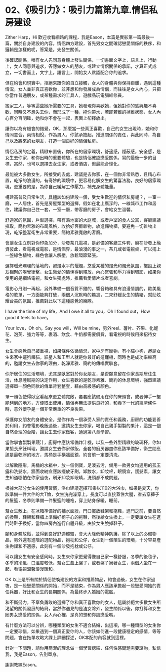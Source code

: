 # 02、《吸引力》：吸引力篇第九章.情侣私房建设

Zither Harp，Hi 歡迎收看網路的課程，我是Eason，本篇是實影第一篇最後一篇，關於自身建設的內容，情侶四方建設，首先男女之間確認戀愛關係的秩序，和邏輯是怎樣的呢，答案是，先發生關係。

後確認關係，唯有女人先同意身體上發生關係，一切書面文字上，語言上，行動上，女人同意與追求，答應做女人的朋友，或建立情侶關係的承諾，才算正式成立，一切書面上，文字上，語言上，開始女人默認配合你的追求。

但在約會和現實中，拒絕來跟你的自立接觸，女人的身體與你保持距離，遇到這種情況，女人並非真正喜歡你，並非想和你發展成為情侶，而往往是女人內心，只把你當作普通朋友，或某種需求的工具人，遊戲品玩電腦維修員。

搬家工人，等等這些她所需要的工具，她發現你喜歡她，但她對你的感興趣不喜歡，同時又不想失去你，而形成了一種，拖你帶水，若即若離的掉離狀態，女人內心百分百明確，她和你不會在一起，表面上卻釋放出。

讓你以為有機會的錯覺，OK，那麼當一些真正喜歡，自己的女生出現時，她和你情同意合，兩情相悅，作為男人，你該承擔起，推進關係的責任，與此同時，為自己以及將來的女朋友，打造一個良好的情侶私房。

情侶私房的定義，精緻布置後，你所在的居家環境，舒適感，隱蔽感，安全感，是女生去你家，和你出時的重要體驗，也是情侶確認戀愛關係，寫的最後一步的目標，當然，也可以選擇去女生家，或者酒店，但最能合理化。

最能被大多數女生，所接受的去處，建議是去你家，在一個你非常熟悉，且精心布置，乾淨的浪漫的，有奇妙的環境中，更容易化解女生的驚喜法務，良好的居家環境，更重要的是，為你自己緩解工作壓力，補充身體能量。

構建高普及日常生活，具體該如何建設一個，受女生歡迎的情侶私房呢？，一室一廳，一人居住，首先是房屋類型的選擇，假如在北上廣深的，一線城市工作和居住，建議你自己住一套，一室一廳，帶客廳的房子，會給女生溫馨。

舒適家的氛圍，戶型選擇，帶有落地窗的大庭城，或者戶室的食人公寓，客廳建議採取，簡約素雅的布局風格，收拾好客廳雜物，放進儲物櫃，要避免一切雜物出現，乾淨整潔衛生非常重要，簡約素雅寬敞的客廳。

會讓女生立刻對你印象加分，沙發茶几電視，是必備的客廳三件套，躺在沙發上融資彼此，看電視或電影，是情侶界，最浪漫的事之一，茶几或者電視桌，可以擺上一盤綠色植物，綠色會讓人解壓，放鬆環節緊張。

選擇暖光環環的落地的，避燈水平的蠟燭，悠愛某種的燈光和燭光氛圍，擺設上親友相聚的嗅覺衝擊，女生戀愛的情愫得到釋放，內心緊張和壓力得到環節，如果你使用的是網絡電視，和女生獨處時，推薦看愛情片或者喜劇。

電影心丹則一再起，另外準備一個音質不錯的，響音箱和具有浪漫情調的，歐美風格的歌單，一方面能夠打破，兩個人沉默時的尷尬，二來舒緩女生的情緒，幫助炫耀台美的氛圍，推薦對此以下這種感覺的樂隊。

I have the time of my life，And I owe it all to you，Oh I found out，How good it feels to have。

Your love，Oh oh，Say you will，Will be mine，另外reel、薯片、芥果、化妮花、泡芙、強力等等，裹酒、飲食、牛奶都需要償費，看電視的時候用來招待女生。

女生會感覺自己被重視，如果條件依循情況，家中牙有寵物，有小貓小狗，邀請女生來家中遛狗餵貓，貓星人和王型人就是你最好的遛寵機，同時也是成功率較高的，邀請女生去你家的理由，乾淨素雅、簡約的傳唱實驗套。

你所居住的生活環境，尤其是臥室對於你女朋友，是否願意留在你家長期居住生活，休息睡眠期的決定作用，女生喜歡的是乾淨素雅、簡約的休息環境，強烈建議選擇單一顏色同款的傳單背套整套，藉由高級感的顏色。

單一顏色使得臥室看起來更立體寬敞，套套應該備用在你的床頭會，或者伸手一擺能夠到的地方，方便取出使用，情侶再無法提供良好的，和養下一代的經濟條件時，意外懷孕是一個非常嚴重的不良後果。

保護你女朋友的身體安全，是你作為一個承受人家的責任和義務，廚房的功能要善於利用，約會電影晚飯過後，邀請女生去你家，喝自己親手製製的果汁，這是一個自然合理的台階，讓女生去你家做客，通過第八章學習。

當你學會製製果蔬汁，廚房中應該常備炸汁機，以及一些外型精緻的玻璃杯，你如果擅長烹飪料理，邀請女生去你家做飯，全套的廚房器皿你應該準備好，衛生間應該是最乾淨的地方，馬桶是手橫牆面鏡，約會前一定要清洗。

以解敗隱形，馬桶的水箱中，放一個側寶，足湊去污，備用一款男女均適用的孤玉露和洗髮水，牆面收納盒應該擺放牙刷，卸妝水，卸妝棉，眼鏡盒，護髮素，讓女生知道哪怕在你家過夜，刷牙卸妝卸眼睛，洗頭都不成問題。

根據大部分女生的使用習慣，浴巾建議選擇70乘以110的大浴巾，如果是夏天，你該準備一件大件的大T恤，女生洗完澡穿上，長度可以直接蓋住大腿，省去穿褲子的髮籃，冬季則準備一件髮籃的睡袍，穿上貼身保暖，睡前。

幫女生敷上，在冰箱準備好的補水面膜，門口擺放鞋架和拖鞋，進門之前，要自然的換鞋，鞋架和鞋櫃上準備好椅子心的拖鞋，然後給女生換上，一定要讓女生在進門時鞋子換好，當你四房內進行自體升級，由於女生脫掉鞋子。

腳和身體放鬆，並得到良好舒適體驗，會大大降低精神防護，除了以上的必備物品，另外還有進階的選配物品，抱枕和公仔，女生到一個陌生的環境，十分容易產生拘謹和不適感，此刻有一個沙發抱枕或公仔。

可以讓女生有安全感同時，女生來你家更覺得像自己家一樣舒服，冬季的後毯子，冬季的冷風，口溫度較低，幫女生蓋上盤子，或者盤子擁著女生，兩個人坐在一起，看電視溫馨浪漫暖和。

OK 以上是所有關於情侶使喚建設的方案和推薦物品，約會過後，女生在你家過夜，是一段戀愛關係的開始，而不是結束，作為男人應該承擔起一段戀愛開始的責任兵器，好比和女生的長期關係，為最終步入婚姻的電腦。

和不斷努力，不辜負勇敢的選擇了你和真正喜歡你的女人，這屬於絕大多數女生所渴望的關係發展的結局，當然你遇見的是渣女除外，發生關係以後，你打算和女生圈男女戀愛的關係，女人內心裡，是真的想和你談戀愛嗎。

有什麼方法可以分辨，哪種類型的女生不適合結婚，出這項，哪一種類型的女生你一定要珍惜，如果遇到一個真正愛你的人，你該如何進一段健康穩定的感情，等等問題，會在拖單攻略大課上詳細採述，OK本配的內容就到這裡。

針對一下問題，請你用簡潔的理念做一個學習總結，任何性感問題需要諮詢，私信我，我是Eason，告別單身。

謝謝教練Eason。